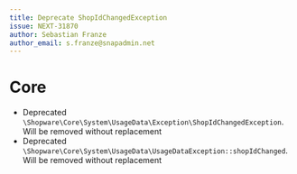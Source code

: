 ```yaml
---
title: Deprecate ShopIdChangedException
issue: NEXT-31870
author: Sebastian Franze
author_email: s.franze@snapadmin.net
---
```

# Core
* Deprecated `\Shopware\Core\System\UsageData\Exception\ShopIdChangedException`. Will be removed without replacement
* Deprecated `\Shopware\Core\System\UsageData\UsageDataException::shopIdChanged`. Will be removed without replacement 
```
